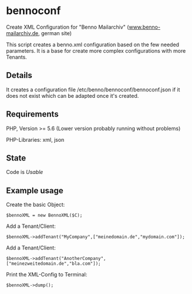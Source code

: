 # bennoconf

Create XML Configuration for "Benno Mailarchiv" (www.benno-mailarchiv.de, german site)

This script creates a benno.xml configuration based on the few needed
parameters. It is a base for create more complex configurations with more 
Tenants.

## Details

It creates a configuration file /etc/benno/bennoconf/bennoconf.json if
it does not exist which can be adapted once it's created.

## Requirements

PHP, Version >= 5.6 (Lower version probably running without problems)

PHP-Libraries: xml, json

## State

Code is *Usable*

## Example usage


Create the basic Object:
```
$bennoXML = new BennoXML($C);
```

Add a Tenant/Client:
```
$bennoXML->addTenant("MyCompany",["meinedomain.de","mydomain.com"]);
```

Add a Tenant/Client:
```
$bennoXML->addTenant("AnotherCompany",["meinezweitedomain.de","bla.com"]);
```

Print the XML-Config to Terminal:
```
$bennoXML->dump();
```
